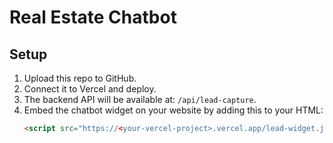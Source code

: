 # Real Estate Chatbot

## Setup
1. Upload this repo to GitHub.
2. Connect it to Vercel and deploy.
3. The backend API will be available at: `/api/lead-capture`.
4. Embed the chatbot widget on your website by adding this to your HTML:
   ```html
   <script src="https://<your-vercel-project>.vercel.app/lead-widget.js"></script>
   ```
